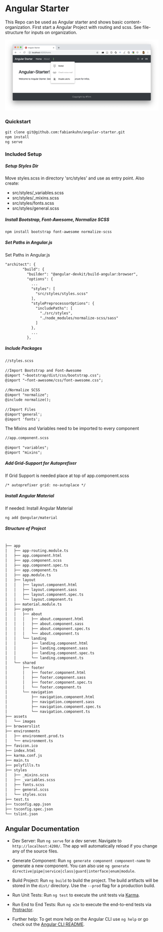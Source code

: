 # Angular Starter
This Repo can be used as Angular starter and shows basic content-organization. First start a Angular Project with routing and scss. See file-structure for inputs on organization.

![alt text](src/assets/images/screenshot.png)

### Quickstart
```
git clone git@github.com:fabiankuhn/angular-starter.git
npm install
ng serve
```

### Included Setup
##### Setup Styles Dir
Move styles.scss in directory 'src/styles' and use as entry point. Also create:
- src/styles/_variables.scss
- src/styles/_mixins.scss
- src/styles/fonts.scss
- src/styles/general.scss

##### Install Bootstrap, Font-Awesome, Normalize SCSS
```
npm install bootstrap font-awesome normalize-scss
```


##### Set Paths in Angular.js
Set Paths in Angular.js
```
"architect": {
        "build": {
          "builder": "@angular-devkit/build-angular:browser",
          "options": {
            ...
            "styles": [
              "src/styles/styles.scss"
            ],
            "stylePreprocessorOptions": {
              "includePaths": [
                "./src/styles",
                "./node_modules/normalize-scss/sass"
              ]
            },
            ...
          },
```

##### Include Packages 
```
//styles.scss

//Import Bootstrap and Font-Awesome
@import "~bootstrap/dist/css/bootstrap.css";
@import "~font-awesome/css/font-awesome.css";

//Normalize SCSS
@import "normalize";
@include normalize();

//Import Files
@import'general';
@import 'fonts';
```


The Mixins and Variables need to be imported to every component
```
//app.component.scss

@import "variables";
@import "mixins";
```

##### Add Grid-Support for Autoprefixer
If Grid Support is needed place at top of app.component.scss
```
/* autoprefixer grid: no-autoplace */
```

##### Install Angular Material
If needed: Install Angular Material
```
ng add @angular/material
```

##### Structure of Project
```

├── app
│   ├── app-routing.module.ts
│   ├── app.component.html
│   ├── app.component.scss
│   ├── app.component.spec.ts
│   ├── app.component.ts
│   ├── app.module.ts
│   ├── layout
│   │   ├── layout.component.html
│   │   ├── layout.component.sass
│   │   ├── layout.component.spec.ts
│   │   └── layout.component.ts
│   ├── material.module.ts
│   ├── pages
│   │   ├── about
│   │   │   ├── about.component.html
│   │   │   ├── about.component.sass
│   │   │   ├── about.component.spec.ts
│   │   │   └── about.component.ts
│   │   └── landing
│   │       ├── landing.component.html
│   │       ├── landing.component.sass
│   │       ├── landing.component.spec.ts
│   │       └── landing.component.ts
│   └── shared
│       ├── footer
│       │   ├── footer.component.html
│       │   ├── footer.component.sass
│       │   ├── footer.component.spec.ts
│       │   └── footer.component.ts
│       └── navigation
│           ├── navigation.component.html
│           ├── navigation.component.sass
│           ├── navigation.component.spec.ts
│           └── navigation.component.ts
├── assets
│   └── images
├── browserslist
├── environments
│   ├── environment.prod.ts
│   └── environment.ts
├── favicon.ico
├── index.html
├── karma.conf.js
├── main.ts
├── polyfills.ts
├── styles
│   ├── _mixins.scss
│   ├── _variables.scss
│   ├── fonts.scss
│   ├── general.scss
│   └── styles.scss
├── test.ts
├── tsconfig.app.json
├── tsconfig.spec.json
└── tslint.json
```
## Angular Documentation

- Dev Server: Run `ng serve` for a dev server. Navigate to `http://localhost:4200/`. The app will automatically reload if you change any of the source files.

- Generate Component: Run `ng generate component component-name` to generate a new component. You can also use `ng generate directive|pipe|service|class|guard|interface|enum|module`.

- Build Project: Run `ng build` to build the project. The build artifacts will be stored in the `dist/` directory. Use the `--prod` flag for a production build.

- Run Unit Tests: Run `ng test` to execute the unit tests via [Karma](https://karma-runner.github.io).

- Run End to End Tests: Run `ng e2e` to execute the end-to-end tests via [Protractor](http://www.protractortest.org/).

- Further help: To get more help on the Angular CLI use `ng help` or go check out the [Angular CLI README](https://github.com/angular/angular-cli/blob/master/README.md).
